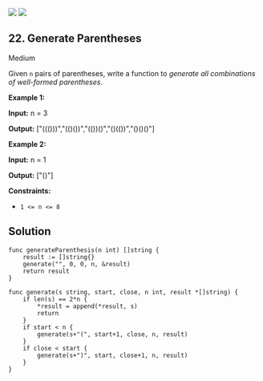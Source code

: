 [![](https://img.shields.io/github/stars/javadev/LeetCode-in-All?label=Stars&style=flat-square)](https://github.com/javadev/LeetCode-in-All)
[![](https://img.shields.io/github/forks/javadev/LeetCode-in-All?label=Fork%20me%20on%20GitHub%20&style=flat-square)](https://github.com/javadev/LeetCode-in-All/fork)

## 22\. Generate Parentheses

Medium

Given `n` pairs of parentheses, write a function to _generate all combinations of well-formed parentheses_.

**Example 1:**

**Input:** n = 3

**Output:** ["((()))","(()())","(())()","()(())","()()()"]

**Example 2:**

**Input:** n = 1

**Output:** ["()"]

**Constraints:**

*   `1 <= n <= 8`

## Solution

```golang
func generateParenthesis(n int) []string {
	result := []string{}
	generate("", 0, 0, n, &result)
	return result
}

func generate(s string, start, close, n int, result *[]string) {
	if len(s) == 2*n {
		*result = append(*result, s)
		return
	}
	if start < n {
		generate(s+"(", start+1, close, n, result)
	}
	if close < start {
		generate(s+")", start, close+1, n, result)
	}
}
```